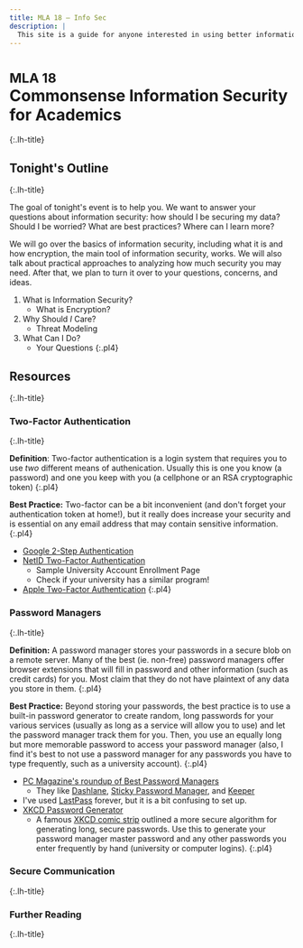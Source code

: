 ```yaml
---
title: MLA 18 – Info Sec
description: |
  This site is a guide for anyone interested in using better information security practices in your work as an academic. Specifically created in support of a workshop at MLA 2018 in NYC.
---
```

# <small class="pl4">MLA 18</small> <br> Commonsense Information Security for Academics
{:.lh-title}

## Tonight's Outline
{:.lh-title}

The goal of tonight's event is to help you. We want to answer your questions about information security: how should I be securing my data? Should I be worried? What are best practices? Where can I learn more?

We will go over the basics of information security, including what it is and how encryption, the main tool of information security, works. We will also talk about practical approaches to analyzing how much security you may need. After that, we plan to turn it over to your questions, concerns, and ideas.

1. What is Information Security?
	* What is Encryption?
1. Why Should *I* Care?
	* Threat Modeling
1. What Can I Do?
	* Your Questions
{:.pl4}

## Resources
{:.lh-title}

### Two-Factor Authentication
{:.lh-title}

**Definition**: Two-factor authentication is a login system that requires you to use *two* different means of authenication. Usually this is one you know (a password) and one you keep with you (a cellphone or an RSA cryptographic token)
{:.pl4}

**Best Practice:** Two-factor can be a bit inconvenient (and don't forget your authentication token at home!), but it really does increase your security and is essential on any email address that may contain sensitive information.
{:.pl4}

* [Google 2-Step Authentication](https://www.google.com/landing/2step/)
* [NetID Two-Factor Authentication](https://gateway.tamu.edu/duo-enroll/)
	- Sample University Account Enrollment Page
	- Check if your university has a similar program!
* [Apple Two-Factor Authentication](https://support.apple.com/en-us/HT204915)
{:.pl4}

### Password Managers
{:.lh-title}

**Definition:** A password manager stores your passwords in a secure blob on a remote server. Many of the best (ie. non-free) password managers offer browser extensions that will fill in password and other information (such as credit cards) for you. Most claim that they do not have plaintext of any data you store in them.
{:.pl4}

**Best Practice:** Beyond storing your passwords, the best practice is to use a built-in password generator to create random, long passwords for your various services (usually as long as a service will allow you to use) and let the password manager track them for you. Then, you use an equally long but more memorable password to access your password manager (also, I find it's best to not use a password manager for any passwords you have to type frequently, such as a university account).
{:.pl4}

* [PC Magazine's roundup of Best Password Managers](https://www.pcmag.com/article2/0,2817,2407168,00.asp)
	- They like [Dashlane](https://www.dashlane.com/), [Sticky Password Manager](https://www.stickypassword.com/), and [Keeper](https://keepersecurity.com/)
* I've used [LastPass](https://www.lastpass.com) forever, but it is a bit confusing to set up.
* [XKCD Password Generator](http://preshing.com/20110811/xkcd-password-generator/)
	- A famous [XKCD comic strip](https://xkcd.com/936/) outlined a more secure algorithm for generating long, secure passwords. Use this to generate your password manager master password and any other passwords you enter frequently by hand (university or computer logins).
{:.pl4}

### Secure Communication
{:.lh-title}

### Further Reading
{:.lh-title}
